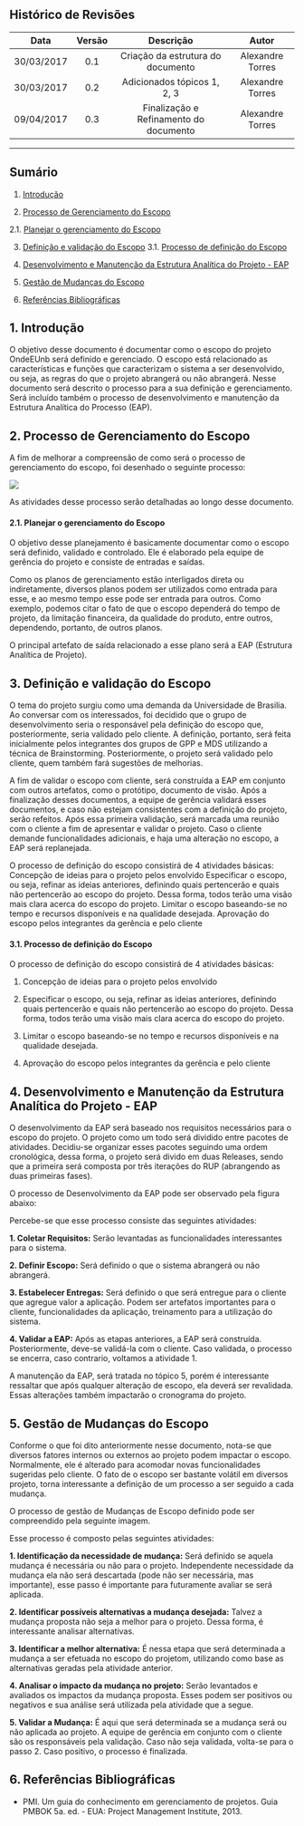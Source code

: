 ## Histórico de Revisões

| Data | Versão | Descrição | Autor |
|:----:|:------:|:---------:|:-----:|
|30/03/2017|0.1|Criação da estrutura do documento|Alexandre Torres|
|30/03/2017|0.2|Adicionados tópicos 1, 2, 3|Alexandre Torres|
|09/04/2017|0.3|Finalização e Refinamento do documento|Alexandre Torres|
***

## Sumário

1. [Introdução](#1-introdução)

2. [Processo de Gerenciamento do Escopo](#2-processo_gerenciamento_escopo)

2.1. [Planejar o gerenciamento do Escopo](#2.1-planejar_gerenciamento_escopo)

3. [Definição e validação do Escopo](#3-definições)
3.1. [Processo de definição do Escopo](#3.1-processo_definicao_escopo)

4. [Desenvolvimento e Manutenção da Estrutura Analítica do Projeto - EAP](#4-desenvolvimento_eap)

5. [Gestão de Mudanças do Escopo](#5-gestao_mudanca)

6. [Referências Bibliográficas](#6-referencias_bibliograficas)



## 1. Introdução

O objetivo desse documento é documentar como o escopo do projeto OndeEUnb será definido e gerenciado. O escopo está relacionado as características e funções que caracterizam o sistema a ser desenvolvido, ou seja, as regras do que o projeto abrangerá ou não abrangerá. Nesse documento será descrito o processo para a sua definição e gerenciamento. Será incluído também o processo de desenvolvimento e manutenção da Estrutura Analítica do Processo (EAP).


## 2. Processo de Gerenciamento do Escopo

A fim de melhorar a compreensão de como será o processo de gerenciamento do escopo, foi desenhado o seguinte processo:

![](https://drive.google.com/open?id=0B8jEDVP6IcfKQkV4SVh3ODl0OHc)

As atividades desse processo serão detalhadas ao longo desse documento.


#### 2.1. Planejar o gerenciamento do Escopo

O objetivo desse planejamento é basicamente documentar como o escopo será definido, validado e controlado. Ele é elaborado pela equipe de gerência do projeto e consiste de entradas e saídas.

Como os planos de gerenciamento estão interligados direta ou indiretamente, diversos planos podem ser utilizados como entrada para esse, e ao mesmo tempo esse pode ser entrada para outros. Como exemplo, podemos citar o fato de que o escopo dependerá do tempo de projeto, da limitação financeira, da qualidade do produto, entre outros, dependendo, portanto, de outros planos.

O principal artefato de saída relacionado a esse plano será a EAP (Estrutura Analítica de Projeto).

## 3. Definição e validação do Escopo

O tema do projeto surgiu como uma demanda da Universidade de Brasilia. Ao conversar com os interessados, foi decidido que o grupo de desenvolvimento seria o responsável pela definição do escopo que, posteriormente, seria validado pelo cliente. A definição, portanto, será feita inicialmente pelos integrantes dos grupos de GPP e MDS utilizando a técnica de Brainstorming. Posteriormente, o projeto será validado pelo cliente, quem também fará sugestões de melhorias.

A fim de validar o escopo com cliente, será construída a EAP em conjunto com outros artefatos, como o protótipo, documento de visão. Após a finalização desses documentos, a equipe de gerência validará esses documentos, e caso não estejam consistentes com a definição do projeto, serão refeitos. Após essa primeira validação, será marcada uma reunião com o cliente a fim de apresentar e validar o projeto. Caso o cliente demande funcionalidades adicionais, e haja uma alteração no escopo, a EAP será replanejada.

O processo de definição do escopo consistirá de 4 atividades básicas:
Concepção de ideias para o projeto pelos envolvido
Especificar o escopo, ou seja, refinar as ideias anteriores, definindo quais pertencerão e quais não pertencerão ao escopo do projeto. Dessa forma, todos terão uma visão mais clara acerca do escopo do projeto.
Limitar o escopo baseando-se no tempo e recursos disponíveis e na qualidade desejada.
Aprovação do escopo pelos integrantes da gerência e pelo cliente


#### 3.1. Processo de definição do Escopo


O processo de definição do escopo consistirá de 4 atividades básicas:

1. Concepção de ideias para o projeto pelos envolvido

2. Especificar o escopo, ou seja, refinar as ideias anteriores, definindo quais pertencerão e quais não 
pertencerão ao escopo do projeto. Dessa forma, todos terão uma visão mais clara acerca do escopo do projeto.

3. Limitar o escopo baseando-se no tempo e recursos disponíveis e na qualidade desejada.

4. Aprovação do escopo pelos integrantes da gerência e pelo cliente


## 4. Desenvolvimento e Manutenção da Estrutura Analítica do Projeto - EAP

O desenvolvimento da EAP será baseado nos requisitos necessários para o escopo do projeto. O projeto como um todo será dividido entre pacotes de atividades. Decidiu-se organizar esses pacotes seguindo uma ordem cronológica, dessa forma, o projeto será divido em duas Releases, sendo que a primeira será composta por três iterações do RUP (abrangendo as duas primeiras fases).

O processo de Desenvolvimento da EAP pode ser observado pela figura abaixo:


Percebe-se que esse processo consiste das seguintes atividades:

**1. Coletar Requisitos:** Serão levantadas as funcionalidades interessantes para o sistema.

**2. Definir Escopo:** Será definido o que o sistema abrangerá ou não abrangerá.

**3. Estabelecer Entregas:** Será definido o que será entregue para o cliente que agregue valor a aplicação. Podem ser artefatos importantes para o cliente, funcionalidades da aplicação, treinamento para a utilização do sistema.

**4. Validar a EAP:** Após as etapas anteriores, a EAP será construída. Posteriormente, deve-se validá-la com o cliente. Caso validada, o processo se encerra, caso contrario, voltamos a atividade 1.

A manutenção da EAP, será tratada no tópico 5, porém é interessante ressaltar que após qualquer alteração de escopo, ela deverá ser revalidada. Essas alterações também impactarão o cronograma do projeto.

## 5. Gestão de Mudanças do Escopo


Conforme o que foi dito anteriormente nesse documento, nota-se que diversos fatores internos ou externos ao projeto podem impactar o escopo. Normalmente, ele é alterado para acomodar novas funcionalidades sugeridas pelo cliente. O fato de o escopo ser bastante volátil em diversos projeto, torna interessante a definição de um processo a ser seguido a cada mudança.

O processo de gestão de Mudanças de Escopo definido pode ser compreendido pela seguinte imagem. 


Esse processo é composto pelas seguintes atividades:

**1. Identificação da necessidade de mudança:** Será definido se aquela mudança é necessária ou não para o projeto. Independente necessidade da mudança ela não será descartada (pode não ser necessária, mas importante), esse passo é importante para futuramente avaliar se será aplicada. 

**2. Identificar possíveis alternativas a mudança desejada:** Talvez a mudança proposta não seja a melhor para o projeto. Dessa forma, é interessante analisar alternativas.

**3. Identificar a melhor alternativa:** É nessa etapa que será determinada a mudança a ser efetuada no escopo do projetom, utilizando como base as alternativas geradas pela atividade anterior.

**4. Analisar o impacto da mudança no projeto:** Serão levantados e avaliados os impactos da mudança proposta. Esses podem ser positivos ou negativos e sua análise será utilizada pela atividade que a segue.

**5. Validar a Mudança:** É aqui que será determinada se a mudança será ou não aplicada ao projeto. A equipe de gerência em conjunto com o cliente são os responsáveis pela validação. Caso não seja validada, volta-se para o passo 2. Caso positivo, o processo é finalizada. 


## 6. Referências Bibliográficas

* PMI. Um guia do conhecimento em gerenciamento de projetos. Guia PMBOK 5a. ed. - EUA: Project Management Institute, 2013.